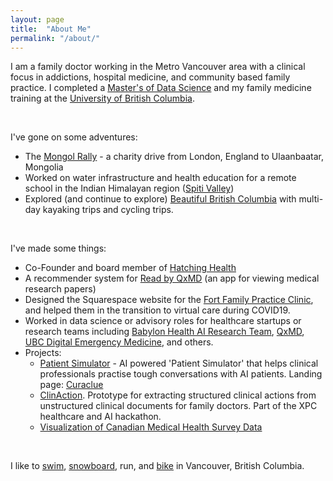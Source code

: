```yaml
---
layout: page
title:  "About Me"
permalink: "/about/"
---
```


I am a family doctor working in the Metro Vancouver area with a clinical focus in addictions, hospital medicine, and community based family practice. I completed a [Master's of Data Science](https://masterdatascience.science.ubc.ca/) and my family medicine training at the [University of British Columbia](http://mdprogram.med.ubc.ca/2016/10/11/md-student-daniel-raff-receives-the-2016-canadian-medical-hall-of-fame-award/).  


<br>


I've gone on some adventures:

* The [Mongol Rally](https://danielraff.com/travel/Mongol-Rally.html) - a charity drive from London, England to Ulaanbaatar, Mongolia  
* Worked on water infrastructure and health education for a remote school in the Indian Himalayan region ([Spiti Valley](https://en.wikipedia.org/wiki/Spiti_Valley))  
* Explored (and continue to explore) [Beautiful British Columbia](https://www.youtube.com/watch?v=dNFrZNjs2ng) with multi-day kayaking trips and cycling trips.  

<br>

I've made some things:

* Co-Founder and board member of [Hatching Health](http://www.hatchinghealth.com/)
* A recommender system for [Read by QxMD](https://qxmd.com/read-by-qxmd) (an app for viewing medical research papers)
* Designed the Squarespace website for the [Fort Family Practice Clinic](https://www.fortfamilypractice.ca/), and helped them in the transition to virtual care during COVID19.
* Worked in data science or advisory roles for healthcare startups or research teams including [Babylon Health AI Research Team](https://www.babylonhealth.com/ai), [QxMD](https://qxmd.com/read-by-qxmd), [UBC Digital Emergency Medicine](https://digem.med.ubc.ca/), and others.  
* Projects:   
    * [Patient Simulator](https://lablab.ai/event/eleven-labs-ai-hackathon/we-put-ai-in-medical-education/patient-simulator) - AI powered 'Patient Simulator' that helps clinical professionals practise tough conversations with AI patients. Landing page: [Curaclue](https://www.curaclue.com/)  
    * [ClinAction](https://www.loom.com/share/7be8f33e90ca40fcac750b5c37fcda96). Prototype for extracting structured clinical actions from unstructured clinical documents for family doctors. Part of the XPC healthcare and AI hackathon.  
    * [Visualization of Canadian Medical Health Survey Data](https://raffrica.shinyapps.io/cad_mental_health_viz/)  

<br>

I like to [swim](http://vancouver.ca/parks-recreation-culture/kitsilano-pool.aspx), [snowboard](https://www.whistlerblackcomb.com/), run, and [bike](https://www.rbcgranfondo.com/whistler/) in Vancouver, British Columbia.  
